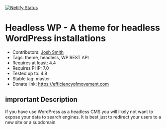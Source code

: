 [![Netlify Status](https://api.netlify.com/api/v1/badges/0df4107e-7d2c-4b75-b841-24d9dbd8bce0/deploy-status)](https://app.netlify.com/sites/hopeful-franklin-93f64f/deploys)

# Headless WP - A theme for headless WordPress installations

* Contributors: [Josh Smith](https://efficiencyofmovement.com)
* Tags: theme, headless, WP REST API
* Requires at least: 4.4
* Requires PHP: 7.0
* Tested up to: 4.8
* Stable tag: master
* Donate link: https://efficiencyofmovement.com

## imprortant Description
If you have use WordPress as a headless CMS you will likely not want to expose your data to search engines. It is best just to redirect your users to a new site or a subdomain.



